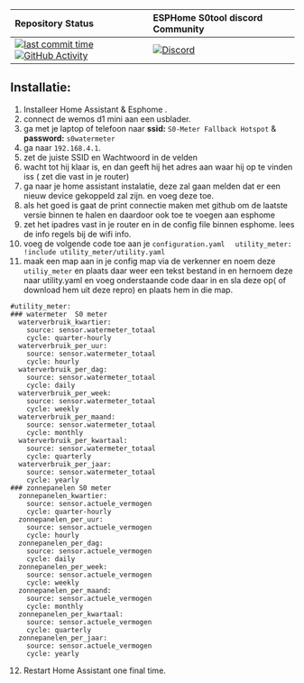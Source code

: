 | Repository Status | ESPHome S0tool discord Community |
| :--- | :--- |
| [![last commit time][github-last-commit]][github-master] [![GitHub Activity][commits-shield]][commits] | [![Discord][discord-shield]][discord]  | 


## Installatie: 
1. Installeer Home Assistant & Esphome .
2. connect de wemos d1 mini aan een usblader.
3. ga met je laptop of telefoon naar     <b>ssid:</b> ```S0-Meter Fallback Hotspot``` &   <b> password:</b> ```s0watermeter```
4. ga naar ```192.168.4.1```.
5. zet de juiste SSID en Wachtwoord in de velden
6. wacht tot hij klaar is, en dan geeft hij het adres aan waar hij op te vinden iss ( zet die vast in je router)
7. ga naar je home assistant instalatie, deze zal gaan melden dat er een nieuw device gekoppeld zal zijn. en voeg deze toe.
8. als het goed is gaat de print connectie maken met github om de laatste versie binnen te halen en daardoor ook toe te voegen aan esphome
9. zet het ipadres vast in je router en in de config file binnen esphome. lees de info regels bij de wifi info.
10. voeg de volgende code toe aan je ``` configuration.yaml   ```  ``` utility_meter: !include utility_meter/utility.yaml ```
11. maak een map aan in je config map via de verkenner en noem deze ``` utiliy_meter ``` en plaats daar weer een tekst bestand in en hernoem deze naar utility.yaml en voeg onderstaande code daar in en sla deze op( of download hem uit deze repro) en plaats hem in die map.

```
#utility_meter:
### watermeter  S0 meter
  waterverbruik_kwartier:
    source: sensor.watermeter_totaal
    cycle: quarter-hourly
  waterverbruik_per_uur:
    source: sensor.watermeter_totaal
    cycle: hourly
  waterverbruik_per_dag:
    source: sensor.watermeter_totaal
    cycle: daily    
  waterverbruik_per_week:
    source: sensor.watermeter_totaal
    cycle: weekly
  waterverbruik_per_maand:
    source: sensor.watermeter_totaal
    cycle: monthly
  waterverbruik_per_kwartaal:
    source: sensor.watermeter_totaal
    cycle: quarterly
  waterverbruik_per_jaar:
    source: sensor.watermeter_totaal
    cycle: yearly   
### zonnepanelen S0 meter
  zonnepanelen_kwartier:
    source: sensor.actuele_vermogen
    cycle: quarter-hourly
  zonnepanelen_per_uur:
    source: sensor.actuele_vermogen
    cycle: hourly
  zonnepanelen_per_dag:
    source: sensor.actuele_vermogen
    cycle: daily
  zonnepanelen_per_week:
    source: sensor.actuele_vermogen
    cycle: weekly
  zonnepanelen_per_maand:
    source: sensor.actuele_vermogen
    cycle: monthly 
  zonnepanelen_per_kwartaal:
    source: sensor.actuele_vermogen
    cycle: quarterly
  zonnepanelen_per_jaar:
    source: sensor.actuele_vermogen
    cycle: yearly   
```

12. Restart Home Assistant one final time.



[commits-shield]: https://img.shields.io/github/commit-activity/m/huizebruin/s0tool.svg
[commits]: https://github.com/huizebruin/s0tool/commits/main
[github-last-commit]: https://img.shields.io/github/last-commit/huizebruin/s0tool.svg?style=plasticr
[github-master]: https://github.com/huizebruin/s0tool/commits/main

[discord-shield]: https://img.shields.io/discord/723629686093119650.svg?logo=discord&color=7289da
[discord]: https://discord.gg/bN8rC7gEng

